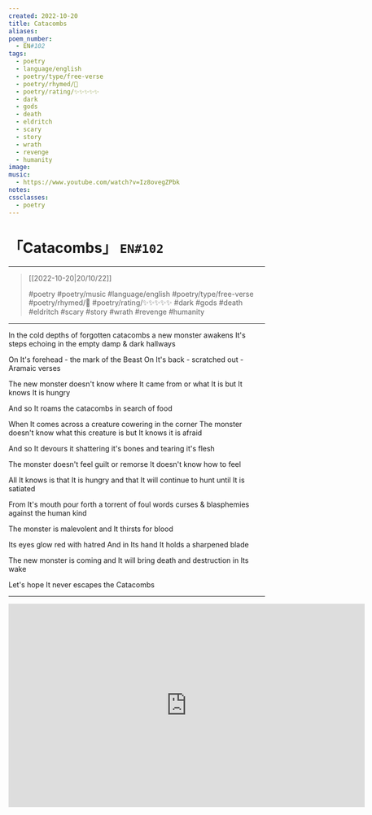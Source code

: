 ```yaml
---
created: 2022-10-20
title: Catacombs
aliases:
poem_number:
  - EN#102
tags:
  - poetry
  - language/english
  - poetry/type/free-verse
  - poetry/rhymed/🔴
  - poetry/rating/✨✨✨✨✨
  - dark
  - gods
  - death
  - eldritch
  - scary
  - story
  - wrath
  - revenge
  - humanity
image:
music:
  - https://www.youtube.com/watch?v=Iz8ovegZPbk
notes:
cssclasses:
  - poetry
---
```

# 「Catacombs」 `EN#102`

---

> [[2022-10-20|20/10/22]]
> 
> #poetry 
> #poetry/music 
> #language/english 
> #poetry/type/free-verse 
> #poetry/rhymed/🔴 
> #poetry/rating/✨✨✨✨✨ 
> #dark #gods #death #eldritch #scary #story #wrath #revenge #humanity 

---

In the cold depths of forgotten catacombs
a new monster awakens
It's steps echoing in the empty
damp & dark hallways

On It's forehead - the mark of the Beast
On It's back - scratched out - Aramaic verses

The new monster doesn't know
where It came from
or what It is
but It knows It is hungry

And so It roams the catacombs
in search of food


When It comes across a creature
cowering in the corner
The monster doesn't know
what this creature is
but It knows it is afraid

And so It devours it
shattering it's bones
and tearing it's flesh

The monster doesn't feel guilt
or remorse
It doesn't know how to feel

All It knows is that It is hungry
and that It will continue to hunt
until It is satiated


From It's mouth pour forth
a torrent of foul words
curses & blasphemies
against the human kind

The monster is malevolent
and It thirsts for blood

Its eyes glow red with hatred
And in Its hand It holds
a sharpened blade

The new monster is coming
and It will bring death
and destruction
in Its wake

Let's hope It never escapes the
Catacombs

---

<iframe width="700" height="400" src="https://www.youtube-nocookie.com/embed/Iz8ovegZPbk?si=Y_tQZrWjskgP8lvh" title="YouTube video player" frameborder="0" allow="accelerometer; autoplay; clipboard-write; encrypted-media; gyroscope; picture-in-picture; web-share" referrerpolicy="strict-origin-when-cross-origin" allowfullscreen></iframe>
